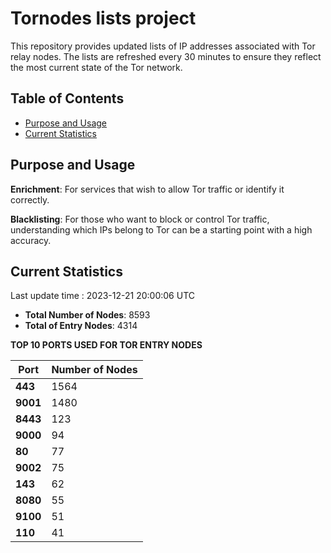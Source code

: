 # Tornodes lists project

This repository provides updated lists of IP addresses associated with Tor relay nodes. The lists are refreshed every 30 minutes to ensure they reflect the most current state of the Tor network.

## Table of Contents

- [Purpose and Usage](#purpose-and-usage)
- [Current Statistics](#current-statistics)


## Purpose and Usage

**Enrichment**: For services that wish to allow Tor traffic or identify it correctly.

**Blacklisting**: For those who want to block or control Tor traffic, understanding which IPs belong to Tor can be a starting point with a high accuracy.

## Current Statistics

Last update time : 2023-12-21 20:00:06 UTC

- **Total Number of Nodes**: 8593
- **Total of Entry Nodes**: 4314

**TOP 10 PORTS USED FOR TOR ENTRY NODES**

| **Port** | **Number of Nodes** |
|------|-----------------|
| **443**   | 1564  |
| **9001**   | 1480  |
| **8443**   | 123  |
| **9000**   | 94  |
| **80**   | 77  |
| **9002**   | 75  |
| **143**   | 62  |
| **8080**   | 55  |
| **9100**   | 51  |
| **110**   | 41  |

